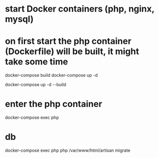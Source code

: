 # start Docker containers (php, nginx, mysql)
# on first start the php container (Dockerfile) will be built, it might take some time
docker-compose build 
docker-compose up -d

docker-compose up -d --build

# enter the php container
docker-compose exec php

# db
docker-compose exec php php /var/www/html/artisan migrate
